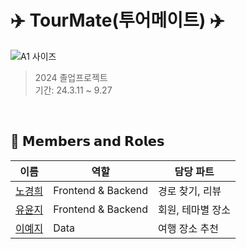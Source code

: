 # ✈️ TourMate(투어메이트) ✈️
![A1 사이즈](https://github.com/user-attachments/assets/d99041ca-8d79-4e94-9c42-347d85fe7f2f)

> 2024 졸업프로젝트 </br>
> 기간: 24.3.11 ~ 9.27 </br>

</br>

## 👥 𝗠𝗲𝗺𝗯𝗲𝗿𝘀 𝗮𝗻𝗱 𝗥𝗼𝗹𝗲𝘀
| 이름        | 역할               |   담당 파트  |
|-------------|--------------------| -------------------- |  
| [노경희](https://github.com/khee2) | Frontend & Backend           |  경로 찾기, 리뷰
| [유윤지](https://github.com/lehiewl) | Frontend & Backend             | 회원, 테마별 장소
| [이예지](https://github.com/orgs/korea-tour-mate-app/people/lyezzil) | Data           |  여행 장소 추천

</br>

